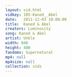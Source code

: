 ```yaml
---
layout: vid.html
vidkey: 105-Kaned__Abel
date:   2011-12-03 10:00:00
title:  Kaned & Abel
creators: Luminosity
song: Kaned & Abel
artist: Unkle
width: 848
height: 480
fandoms: Supernatural
mp4: null
mp4size: null
collection: vids
---
```


  <div>
  
  </div>
  